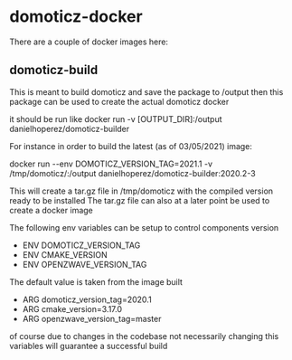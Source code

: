 # domoticz-docker

There are a couple of docker images here:

## domoticz-build

This is meant to build domoticz and save the package to /output then this package can be used to create the actual domoticz docker 

it should be run like docker run -v [OUTPUT_DIR]:/output danielhoperez/domoticz-builder

For instance in order to build the latest (as of 03/05/2021) image:

docker run --env DOMOTICZ_VERSION_TAG=2021.1 -v /tmp/domoticz/:/output danielhoperez/domoticz-builder:2020.2-3

This will create a tar.gz file in /tmp/domoticz with the compiled version ready to be installed
The tar.gz file can also at a later point be used to create a docker image



The following env variables can be setup to control components version
* ENV DOMOTICZ_VERSION_TAG
* ENV CMAKE_VERSION
* ENV OPENZWAVE_VERSION_TAG

The default value is taken from the image built 
* ARG domoticz_version_tag=2020.1
* ARG cmake_version=3.17.0
* ARG openzwave_version_tag=master

of course due to changes in the codebase not necessarily changing this variables will guarantee a successful build

